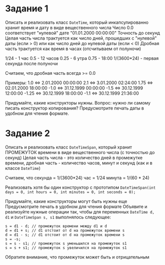 # Задание 1
Описать и реализовать класс `DateTime`, который инкапсулированно хранит время и дату в виде вещественного числа
Число 0.0 соответствует "нулевой" дате "01.01.2000 00:00:00"
Точность до секунд
Целая часть числа трактуется как число дней, прошедших с "нулевой" даты (если > 0) или как число дней до нулевой даты (если < 0)
Дробная часть трактуется как время в часах (отсчитываем от полуночи)

1/24 - 1 час
0.5 - 12 часов
0.25 - 6 утра
0.75 - 18:00
1/(3600*24) - первая секунда после полуночи

Считаем, что дробная часть всегда >= 0.0

Примеры:
1.0 <=> 2.01.2000 00:00:00 
2.1 <=> 3.01.2000 02:24:00
1.75 <=> 02.01.2000 18:00:00
-1.0 <=> 31.12.1999 00:00:00
-1.5 <=> 30.12.1999 12:00:00
-1.25 <=> 30.12.1999 18:00:00
-1.1 <=> 30.12.1999 21:36:00

Придумайте, какие конструкторы нужны.
Вопрос: нужно ли самому писать конструктор копирования?
Предусмотрите печать даты в удобном для чтения формате.

# Задание 2
Описать и реализовать класс `DateTimeSpan`, который хранит ПРОМЕЖУТОК времени в виде вещественного числа (c точностью до секунд)
Целая часть числа - это количество дней в промежутке времени, дробная часть - количество часов, минут и секунд (как и в классе `DateTime`)

Считаем, что секунда = 1/(3600*24)
час = 1/24
минута = 1/(60 * 24)

Реализовать хотя бы один конструктор с прототипом `DateTimeSpan(int days = 0, int hours = 0, int minutes = 0, int seconds = 0);`

Придумайте, какие конструкторы могут быть нужны еще
Предусмотрите печать в удобном для чтения формате
Объявите и реализуйте нужные операции так, чтобы для переменных `DateTime d, d1` и `DateTimeSpan s, s1` выполнялось следующее:
```
s = d1 - d; // промежуток времени между d1 и d
d = d1 + s; // d1 отстоит от d на промежуток времени s
d = d1 - s; // d1 отстоит от d на промежуток времени s
s = -s;
s = s - s1; // промежуток s уменьшился на промежуток s1
s = s + s1; // промежуток s увеличился на промежуток s1
```
Обратите внимание, что промежуток может быть и отрицательным